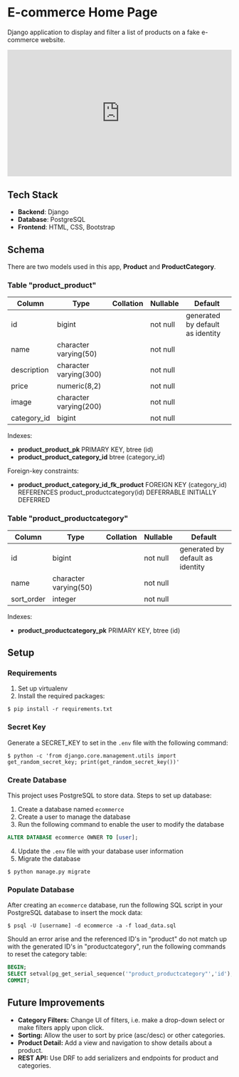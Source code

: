 # E-commerce Home Page
Django application to display and filter a list of products on a fake e-commerce website.

<div style="position: relative; padding-bottom: 56.25%; height: 0;">
<iframe src="https://www.loom.com/embed/953870e031a34d1d811db042366704c4?sid=7793f11e-f6fe-4400-ac38-53473bfd0bb2" frameborder="0" webkitallowfullscreen mozallowfullscreen allowfullscreen style="position: absolute; top: 0; left: 0; width: 100%; height: 100%;"></iframe>
</div>

## Tech Stack
- **Backend**: Django
- **Database**: PostgreSQL
- **Frontend**: HTML, CSS, Bootstrap

## Schema
There are two models used in this app, **Product** and **ProductCategory**.
### Table "product_product"

|   Column    |          Type          | Collation | Nullable |             Default             |
|-------------|------------------------|-----------|----------|----------------------------------
| id          | bigint                 |           | not null | generated by default as identity |
| name        | character varying(50)  |           | not null | |
| description | character varying(300) |           | not null | |
| price       | numeric(8,2)           |           | not null | |
| image       | character varying(200) |           | not null | |
| category_id | bigint                 |           | not null | |

Indexes:
- **product_product_pk** PRIMARY KEY, btree (id)
- **product_product_category_id** btree (category_id)

Foreign-key constraints:
- **product_product_category_id_fk_product** FOREIGN KEY (category_id) REFERENCES product_productcategory(id) DEFERRABLE INITIALLY DEFERRED


### Table "product_productcategory"

|   Column   |         Type          | Collation | Nullable |             Default              |
|------------|-----------------------|-----------|----------|----------------------------------|
| id         | bigint                |           | not null | generated by default as identity |
| name       | character varying(50) |           | not null | |
| sort_order | integer               |           | not null | |

Indexes:
- **product_productcategory_pk** PRIMARY KEY, btree (id)

## Setup
### Requirements
1. Set up virtualenv
2. Install the required packages:
```console 
$ pip install -r requirements.txt
```

### Secret Key
Generate a SECRET_KEY to set in the `.env` file with the following command:
```console
$ python -c 'from django.core.management.utils import get_random_secret_key; print(get_random_secret_key())'
```

### Create Database
This project uses PostgreSQL to store data.
Steps to set up database:
1. Create a database named `ecommerce` 
2. Create a user to manage the database
3. Run the following command to enable the user to modify the database
```sql 
ALTER DATABASE ecommerce OWNER TO [user];
```
4. Update the `.env` file with your database user information
5. Migrate the database
```console
$ python manage.py migrate
```

### Populate Database
After creating an `ecommerce` database, run the following SQL script in your PostgreSQL database to insert the mock data:
```console
$ psql -U [username] -d ecommerce -a -f load_data.sql
```

Should an error arise and the referenced ID's in "product" do not match up with the generated ID's in "productcategory", run the following commands to reset the category table:
```sql
BEGIN;
SELECT setval(pg_get_serial_sequence('"product_productcategory"','id'), coalesce(max("id"), 1), max("id") IS NOT null) FROM "product_productcategory";
COMMIT;
```

## Future Improvements
- **Category Filters:** Change UI of filters, i.e. make a drop-down select or make filters apply upon click.
- **Sorting:** Allow the user to sort by price (asc/desc) or other categories.
- **Product Detail:** Add a view and navigation to show details about a product.
- **REST API:** Use DRF to add serializers and endpoints for product and categories.